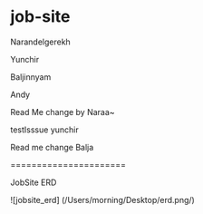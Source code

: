 # job-site

Narandelgerekh

Yunchir

Baljinnyam

Andy

Read Me change by Naraa~

testIsssue yunchir

Read me change Balja

======================

JobSite ERD

![jobsite_erd] (/Users/morning/Desktop/erd.png/)
